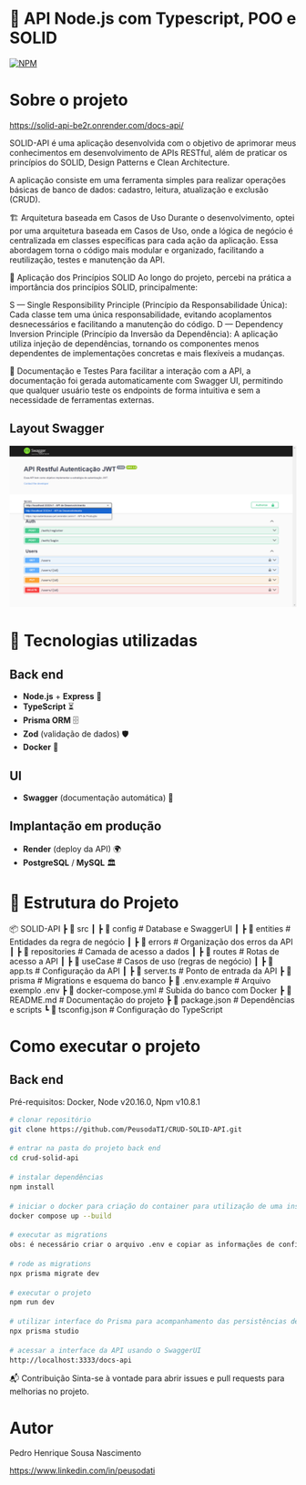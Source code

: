 # 🚀 API Node.js com Typescript, POO e SOLID  
[![NPM](https://img.shields.io/npm/l/react)]([(https://github.com/PeusodaTI/autenticacao-jwt/blob/main/LICENSE)]) 

# Sobre o projeto

https://solid-api-be2r.onrender.com/docs-api/

SOLID-API é uma aplicação desenvolvida com o objetivo de aprimorar meus conhecimentos em desenvolvimento de APIs RESTful, além de praticar os princípios do SOLID, Design Patterns e Clean Architecture.

A aplicação consiste em uma ferramenta simples para realizar operações básicas de banco de dados: cadastro, leitura, atualização e exclusão (CRUD).

🏗️ Arquitetura baseada em Casos de Uso
Durante o desenvolvimento, optei por uma arquitetura baseada em Casos de Uso, onde a lógica de negócio é centralizada em classes específicas para cada ação da aplicação. Essa abordagem torna o código mais modular e organizado, facilitando a reutilização, testes e manutenção da API.

🔹 Aplicação dos Princípios SOLID
Ao longo do projeto, percebi na prática a importância dos princípios SOLID, principalmente:

S — Single Responsibility Principle (Princípio da Responsabilidade Única): Cada classe tem uma única responsabilidade, evitando acoplamentos desnecessários e facilitando a manutenção do código.
D — Dependency Inversion Principle (Princípio da Inversão da Dependência): A aplicação utiliza injeção de dependências, tornando os componentes menos dependentes de implementações concretas e mais flexíveis a mudanças.

📄 Documentação e Testes
Para facilitar a interação com a API, a documentação foi gerada automaticamente com Swagger UI, permitindo que qualquer usuário teste os endpoints de forma intuitiva e sem a necessidade de ferramentas externas.

## Layout Swagger
![Swagger](https://github.com/PeusodaTI/autenticacao-jwt/blob/main/assets/swagger.png)

# 📌 Tecnologias utilizadas 
## Back end
- **Node.js** + **Express** 🚀  
- **TypeScript** ⏳  
- **Prisma ORM** 🗄️  
- **Zod** (validação de dados) 🛡️  
- **Docker** 🐳  

## UI
- **Swagger** (documentação automática) 📖  

## Implantação em produção
- **Render** (deploy da API) 🌍
- **PostgreSQL** / **MySQL** 🏛️  

# 📂 Estrutura do Projeto

📦 SOLID-API
 ┣ 📂 src
 ┃ ┣ 📂 config             # Database e SwaggerUI
 ┃ ┣ 📂 entities           # Entidades da regra de negócio
 ┃ ┣ 📂 errors             # Organização dos erros da API
 ┃ ┣ 📂 repositories       # Camada de acesso a dados
 ┃ ┣ 📂 routes             # Rotas de acesso a API
 ┃ ┣ 📂 useCase            # Casos de uso (regras de negócio)
 ┃ ┣ 📜 app.ts             # Configuração da API
 ┃ ┣ 📜 server.ts          # Ponto de entrada da API
 ┣ 📂 prisma               # Migrations e esquema do banco
 ┣ 📜 .env.example         # Arquivo exemplo .env
 ┣ 📜 docker-compose.yml   # Subida do banco com Docker
 ┣ 📜 README.md            # Documentação do projeto
 ┣ 📜 package.json         # Dependências e scripts
 ┗ 📜 tsconfig.json        # Configuração do TypeScript

# Como executar o projeto

## Back end
Pré-requisitos: Docker, Node v20.16.0, Npm v10.8.1 

```bash
# clonar repositório
git clone https://github.com/PeusodaTI/CRUD-SOLID-API.git

# entrar na pasta do projeto back end
cd crud-solid-api

# instalar dependências
npm install

# iniciar o docker para criação do container para utilização de uma instância do banco de dados PostgreSql e da API
docker compose up --build

# executar as migrations
obs: é necessário criar o arquivo .env e copiar as informações de configurações do DB dentro do arquivo .env.example para o arquivo .env. após isso, execute o comando:

# rode as migrations
npx prisma migrate dev 

# executar o projeto
npm run dev

# utilizar interface do Prisma para acompanhamento das persistências de dados
npx prisma studio

# acessar a interface da API usando o SwaggerUI
http://localhost:3333/docs-api

```

📬 Contribuição
Sinta-se à vontade para abrir issues e pull requests para melhorias no projeto.

# Autor

Pedro Henrique Sousa Nascimento

https://www.linkedin.com/in/peusodati

